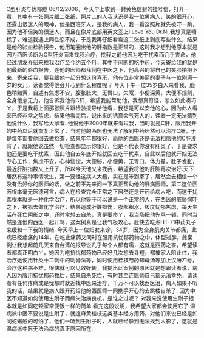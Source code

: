 C型肝炎与忧郁症
06/12/2006，今天早上收到一封黄色信封的挂号信，打开一看，其中有一张照片跟二张纸，照片上的人我认识是我一位男病人，笑的很开心，还露出很迷人的眼神，他是西班牙人，是我的病人，我一看这照片就先被吓一跳，因为他不但笑的很迷人，而且在像片底部用英文签上I Love You Dr.Ni,我想真是糟糕了，难道我遇上同性恋不成，于是我再仔细看看这二张纸上到底写些什么，结果是他的验血检验报告，他用笔圈出他的肝指数是正常的，这时我才想到他原本就是因为西医诊断为C型肝炎而来找我治疗，找我之前他因为吃干扰素而几乎丧命，他经过朋友介绍来找我治疗至今约五个月，其中不间断的吃中药，今天寄给我的就是他最新的验血报告，连他的医师都拜倒在中医之下，他高兴的将自己的笑脸拍摄下来，寄来给我，要我跟他一起分想这份喜乐，他有位非常美丽的妻子与一位刚满一岁的女儿，读者觉得他会开心到什么程度呢？
今天下午一位35岁白人来看我，脸色稍黯黄，自述有焦虑不安，腹胀胀大，无胃口，失眠，小便深黄，大便不规则，全身倦怠无力，他告诉我他有C肝，希望我能帮助他，我想真奇怪，怎么如此凑巧ㄚ，于是我将上面那张照片跟检验报导给他看，我想是可以安他的心，因为此人看来已经非常之焦虑，结果他看完后，说出来的话真会气死人的，读者一定无法猜到他说什么，我写给大家看.
他说他于2000年就来看过我，当时就是C肝，服用我开的中药以后就恢复正常了，当时他的西医也无法了解到中药居然可以治疗C肝，于是每年都要他回去做检查，结果年年都很好，而他的西医还是无法相信他的C肝没有了，就跟他说虽然一切检查都显示你很好，但是不代表你没有肝炎了，于是要求他还是要吃干扰素，因此他自去年底开始就回去吃干扰素，自此以后他就开始无法专心工作，焦虑不安，心神恍惚，大便秘，小便黄，无胃口，体力差，肚子发胀，最近肝脏指数又上升了，所以今天他又来找我，希望我将他的肝脏再次治好.天下居然有这种事情发生，第一要怪这病人太蠢，实在是笨到家了，居然会去相信一个没有治好你的医师的话，做之前不先来问一下真正帮助他的肝病医师，第二这位西医根本毫无医德可言，病人在检查完全正常之下居然还是开药给病人吃，而这干扰素根本就是一种化学治疗，所以他等于可以说是一个正常的人，在西医的威胁恫吓之下，被抓去做化学治疗，结果造成肝脏损伤，腹部积水，极度忧郁焦虑，每天生活在死亡阴影之中，还时常想去自杀，真是要命ㄚ，我当场把他先骂一顿，同时当然是连他的西医一起开骂，这案例真是让我气极攻心，赶快去吃点HT-71中药丸子来缓和一下我的情绪.
今天早上一位妇女来诊，34岁，因为全身肌肉关节都痛，此病已经疼痛约14年，在吃止痛药又同时在服用抗忧郁药物之中，体型过胖，此案例让我想起前几天来自台湾的报导说几乎每个人都有痛，这就是西药之害，希望读者都真正明白ㄚ，她因为吃抗忧郁药物已经好几次想去寻短，都被家人阻止住，我治疗她使用针灸十二刺中的刺骨法等，同时使用桂枝芍药知母汤等加上汉唐71号，治疗这种病不难，很快就可以见效好转，我提出此案例的原因就是想跟读者说，病人因为服用抗忧郁药物后，结果自杀死亡，有时甚至连医师自己都无法幸免，请读者有任何疼痛或是忧郁时就近找中医来治疗，千万不可以找西医治，病人如果不听我的话，结果就是病人跟开药给他的西医师一同携手开心的去跳楼自杀了.
 因为中医不知道如何使用生附子而痛失治病良机，是谁之过呢？ 
 对我来说使用生附子根本就是如同吃顿家常便饭一样的简单.看完这段说明，我希望大家都会使用它了.温病派中医不要说是生附了，就连麻黄桂枝这类基本经方用药，对他们来说已经是如同蛇蝎般的可怕了，他们一听到生附子时，人就已经躲到无法找到人影了，这就是温病派中医无法治病的真正原因所在. 